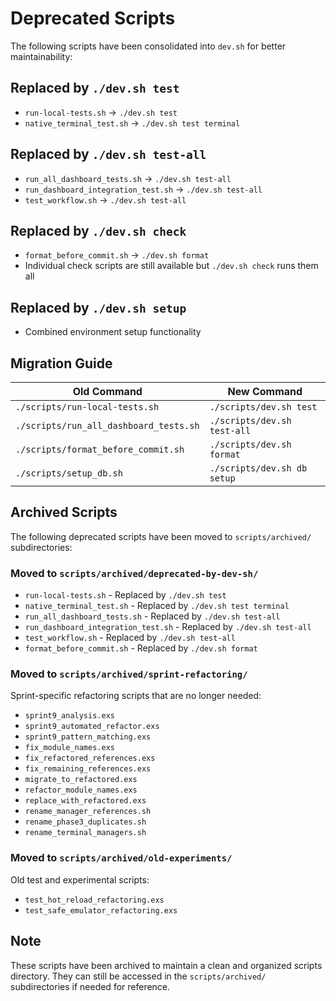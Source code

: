 # Deprecated Scripts

The following scripts have been consolidated into `dev.sh` for better maintainability:

## Replaced by `./dev.sh test`
- `run-local-tests.sh` → `./dev.sh test`
- `native_terminal_test.sh` → `./dev.sh test terminal`

## Replaced by `./dev.sh test-all`  
- `run_all_dashboard_tests.sh` → `./dev.sh test-all`
- `run_dashboard_integration_test.sh` → `./dev.sh test-all`
- `test_workflow.sh` → `./dev.sh test-all`

## Replaced by `./dev.sh check`
- `format_before_commit.sh` → `./dev.sh format`
- Individual check scripts are still available but `./dev.sh check` runs them all

## Replaced by `./dev.sh setup`
- Combined environment setup functionality

## Migration Guide

| Old Command | New Command |
|-------------|-------------|
| `./scripts/run-local-tests.sh` | `./scripts/dev.sh test` |
| `./scripts/run_all_dashboard_tests.sh` | `./scripts/dev.sh test-all` |
| `./scripts/format_before_commit.sh` | `./scripts/dev.sh format` |
| `./scripts/setup_db.sh` | `./scripts/dev.sh db setup` |

## Archived Scripts

The following deprecated scripts have been moved to `scripts/archived/` subdirectories:

### Moved to `scripts/archived/deprecated-by-dev-sh/`
- `run-local-tests.sh` - Replaced by `./dev.sh test`
- `native_terminal_test.sh` - Replaced by `./dev.sh test terminal`  
- `run_all_dashboard_tests.sh` - Replaced by `./dev.sh test-all`
- `run_dashboard_integration_test.sh` - Replaced by `./dev.sh test-all`
- `test_workflow.sh` - Replaced by `./dev.sh test-all`
- `format_before_commit.sh` - Replaced by `./dev.sh format`

### Moved to `scripts/archived/sprint-refactoring/`
Sprint-specific refactoring scripts that are no longer needed:
- `sprint9_analysis.exs`
- `sprint9_automated_refactor.exs`
- `sprint9_pattern_matching.exs`
- `fix_module_names.exs`
- `fix_refactored_references.exs`
- `fix_remaining_references.exs`
- `migrate_to_refactored.exs`
- `refactor_module_names.exs`
- `replace_with_refactored.exs`
- `rename_manager_references.sh`
- `rename_phase3_duplicates.sh`
- `rename_terminal_managers.sh`

### Moved to `scripts/archived/old-experiments/`
Old test and experimental scripts:
- `test_hot_reload_refactoring.exs`
- `test_safe_emulator_refactoring.exs`

## Note
These scripts have been archived to maintain a clean and organized scripts directory. They can still be accessed in the `scripts/archived/` subdirectories if needed for reference.